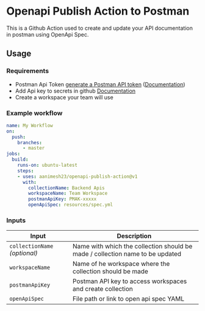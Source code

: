 # Openapi Publish Action to Postman

This is a Github Action used to create and update your API documentation in postman using OpenApi Spec.
## Usage

### Requirements
 
 - Postman Api Token [generate a Postman API token](https://dream11.postman.co/settings/me/api-keys) ([Documentation](https://learning.postman.com/docs/developer/postman-api/authentication/))
 - Add Api key to secrets in github [Documentation](https://docs.github.com/en/actions/reference/encrypted-secrets)
 - Create a workspace your team will use

### Example workflow

```yaml
name: My Workflow
on:
  push:
    branches:
      - master
jobs:
  build:
    runs-on: ubuntu-latest
    steps:
    - uses: aanimesh23/openapi-publish-action@v1
      with:
        collectionName: Backend Apis
        workspaceName: Team Workspace
        postmanApiKey: PMAK-xxxxx
        openApiSpec: resources/spec.yml
```

### Inputs

| Input                      | Description                                                                   |
|----------------------------|-------------------------------------------------------------------------------|
| `collectionName` _(optional)_          | Name with which the collection should be made / collection name to be updated |
| `workspaceName` | Name of he workspace where the collection should be made                      |
| `postmanApiKey` | Postman API key to access workspaces and create collection                    |
| `openApiSpec` | File path or link to open api spec YAML                                       |